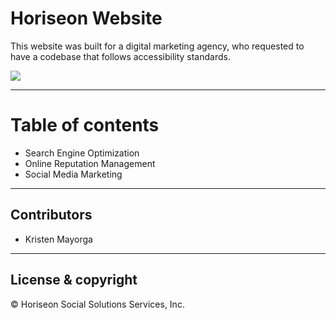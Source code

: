 
# Horiseon Website

 This website was built for a digital marketing agency, who requested to have a codebase that follows accessibility standards. 

 ![](assets/images/online-reputation-management.jpg)

---
# Table of contents 
* Search Engine Optimization
* Online Reputation Management
* Social Media Marketing


---

## Contributors
- Kristen Mayorga 

---
## License & copyright

&copy; Horiseon Social Solutions Services, Inc. 